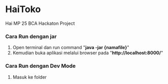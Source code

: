 # HaiToko
Hai MP 25 BCA Hackaton Project

### Cara Run dengan jar
  1. Open terminal dan run command "**java -jar {namafile}**"
  2. Kemudian buka aplikasi melalui browser pada "**http://localhost:8000/**"

### Cara Run dengan Dev Mode
  1. Masuk ke folder 
